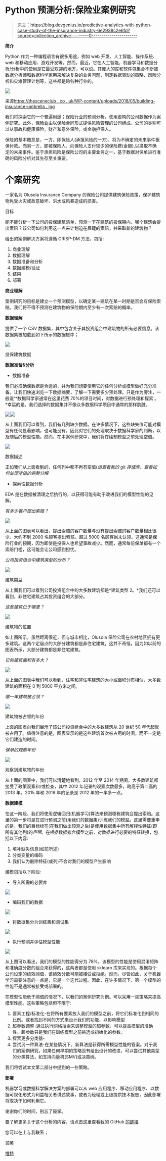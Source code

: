 # Python 预测分析:保险业案例研究

> 原文：<https://blog.devgenius.io/predictive-analytics-with-python-case-study-of-the-insurance-industry-6e2938c2e6fd?source=collection_archive---------0----------------------->

**简介**

Python 作为一种编程语言有很多用途，例如 web 开发、人工智能、操作系统、web 和移动应用、游戏开发等。然而，最近，它在人工智能，机器学习和数据分析/分析中的使用是它最受欢迎的地方，可以说。其庞大的库和软件包集合不断被数据分析师和数据科学家用来解决复杂的业务问题，制定数据驱动的策略、风险分析和灾难管理计划等，这些都是跨各种行业的。

![](img/22843e4359d702a65a42f37914869627.png)

来源[https://thesceneclub . co . uk/WP-content/uploads/2018/05/building-insurance-umbrella . jpg](https://thesceneclub.co.uk/wp-content/uploads/2018/05/building-insurance-umbrella.jpg)

我们将探索它的一个普遍用途；保险行业的预测分析，使用虚构的公司数据作为案例研究。此外，保险业由以保险合同形式提供风险管理的公司组成。公司的类别可以从事故和健康保险，财产和意外保险，或金融担保人。

保险的基本概念是，一方，即保险人(承担风险的一方)，将为不确定的未来事件担保付款。而另一方，即被保险人，向保险人支付较少的保险费(金额),以换取不确定的未来事件。鉴于承担风险是保险公司的主要业务之一，基于数据对保单进行准确的风险分析对其生存至关重要。

# 个案研究

一家名为 Olusola Insurance Company 的保险公司提供建筑保险政策，保护建筑物免受火灾或故意破坏、洪水或风暴造成的损害。

目标

能不能分析一下公司的投保建筑清单，预测一下在建筑的投保期内，哪个建筑会提出索赔？该公司如何利用这一点来计划迫在眉睫的索赔，并采取新的建筑物？

给出的案例解决方案将遵循 CRISP-DM 方法，包括:

1.  商业理解
2.  数据理解
3.  数据准备和分析
4.  数据建模/验证
5.  结果
6.  部署

**商业理解**

案例研究的目标是建立一个预测模型，以确定某一建筑在某一时期是否会有保险索赔。我们将不得不预测在建筑物的保险期内至少有一次索赔的概率。

**数据理解**

提供了一个 CSV 数据集，其中包含关于其投资组合中建筑物的所有必要信息。该数据集被加载到如下所示的数据框中；

![](img/532693c46e0eaf0500ef00c10627137f.png)

投保建筑数据

**数据准备&分析**

*   数据准备

我们必须确保数据是合适的，并为我们想要使用它的任何分析或模型做好充分准备。让我们快速浏览一下数据摘要，了解一下需要多少预处理。只是作为旁注，一般说'*数据科学家通常在这里花费 70%的项目时间，对数据进行预处理和探索'。*幸运的是，我们选择的数据集并不像众多数据科学项目中通常的那样肮脏。

![](img/7367a67458bf430bee517c5132593647.png)![](img/a7a33c08bfea79e5c4a673fc27f67fda.png)

从上面我们可以看到，我们有几列缺少数据。在许多情况下，这些缺失值可能对模型有任何显著影响，也可能没有，因此对它们的处理取决于数据科学家的判断，以及随后的模型性能。然而，在本案例研究中，我们将在绘制模型之前处理空值。

![](img/1a0532da8cce5aa1ac3235f190ec5751.png)

数据描述

正如我们从上面看到的，任何列中都不再有空值(*请查看我的 git 存储库，查看如何处理空值的完整分解*

*   探索性数据分析

EDA 是在数据被清理之后执行的，以获得可能有助于改进我们的模型性能的见解。

*有多少客户提出索赔？*

![](img/93b142e52945a1bce5b027fcee33bb1f.png)

从上面的图表可以看出，提出索赔的客户数量与没有提出索赔的客户数量相比很少。大约不到 2000 名顾客提出索赔。超过 5000 名顾客尚未认领。这通常是保险行业的预期，因为即使是投保人也希望事故减少。然而，通常每份保单都有一个索赔门槛，这可能会让公司感到担忧。

*公司投资组合中建筑类型的分布？*

![](img/7daa3d983b9d0ee5cd708cd380535734.png)

建筑类型

从上面我们可以看到公司投资组合中的大多数建筑都是*建筑类型 2。*我们还可以看到，非住宅建筑占其投资组合的大部分。

*这些建筑位于哪里？*

![](img/3ad5ed59d7976ab54495c5010426d30c.png)

建筑物的位置

如上图所示，虽然距离很近，但与城市相比，Olusola 保险公司在农村地区拥有更多建筑。这两个定居点的大部分建筑都是非住宅建筑，这并不奇怪，因为如以前的图表所示，大部分建筑都是非住宅建筑。

*它的建筑面积有多大？*

![](img/44346cede1042ba81e8a3c0c25cf45fc.png)

从上面的图表中我们可以看到，住宅和非住宅建筑的大小或面积分布相似，大多数建筑的面积在 0 到 5000 平方米之间。

*哪一年建筑被占领？*

![](img/b2c257c5e04b5469da0b7bfacc7ce151.png)

建筑物被占领的年份

上面的图表向我们展示了该公司投资组合中的大多数建筑从 20 世纪 50 年代起就被占用了。值得注意的是，图表显示的是这些建筑首次被占用的时间，而不一定是它们建造的时间。

*保单的观察年份*

![](img/934748c17c36dd7bb43c085fec01bb06.png)

观察到建筑物的年份

从上面的图表中，我们可以清楚地看到，2012 年至 2014 年期间，大多数建筑都接受了政策观察和/或检查，其中 2012 年记录的观察次数最多，略高于第二高的 2013 年。2015 年和 2016 年的记录是 2012 年的一半多一点。

**数据建模**

在这一阶段，我们将使用逻辑回归(机器学习)算法来预测哪栋建筑会提出索赔。这里的第一步将是在进行预测之前(用我们的数据集)训练我们的模型。这里需要重申的是，我们的目标标签(在我们做出预测之后)是使用数据集中所有解释性特征(即所有其他列)的*声明*。在根据数据拟合模型之前，对数据进行必要的特征转换，包括以下内容:

1.  填补缺失信息(如前所述)
2.  分类变量的编码
3.  我们认为删除特征(或列)不会对我们的模型产生影响

建模包括以下阶段:

*   导入所需的必要库

![](img/6158e9f176d7ca1a534acccfc222c6f7.png)

*   编码我们的数据

![](img/01d177e81d2669edfc5ebfb8aa68ec0c.png)

*   将数据集分为训练集和测试集

![](img/211662bfbb35f0708898be98d84b7e2b.png)

*   执行预测并评估模型性能

![](img/963ae9f7ebe0676267193cbfcec710ca.png)

从上图可以看出，我们的模型的性能得分为 78%。该模型的性能是使用混淆矩阵和准确度分数的组合来获得的，这两者都是使用 sklearn 库来实现的。根据每个公司设定的绩效阈值，该绩效分数可能被接受或拒绝。然而，尽管如此，关于机器学习需要注意的一点是，它是一个迭代过程。因此，在许多情况下，第一个模型的性能不是通常被接受或部署的。

在模型性能低于阈值的情况下，以我们的案例研究为例。可以采用一些策略来提高模型性能。这些策略包括但不限于:

1.  要素工程/标准化-在将所有要素放入我们的模型之前，将它们标准化到相同的比例。或者找到不同的方式来设计我们的功能，以影响模型
2.  超参数调整-通过执行网格搜索来调整模型的超参数，可以提高模型的准确性。超参数只是我们在训练模型之前挑选或初始化的参数。
3.  探索更多分类器-
4.  尝试另一种算法-在某些情况下，新算法是获得所需模型性能的答案。对于我们的案例研究，如果任何早期的策略没有给出设计的改进，可以尝试其他类型的分类算法，如支持向量机(SMV)或决策树。

我们将尝试本文第二部分中提到的一些策略。

**部署**

机器学习或数据科学解决方案的部署可以从 web 应用程序、移动应用程序、以数据可视化形式为利益相关者讲述故事，或者为经理或上级提供技术报告，因此部署将取决于如何利用它。

谢谢你们的时间，别忘了鼓掌。

要了解更多关于这个分析的内容，请点击这里查看我的 GitHub [的链接](https://github.com/e-ayeni/Regression_in_Insurance)

您可以在上与我联系；

[领英](https://www.linkedin.com/in/emmanuel-ayeni-49baaab2/)

[推特](https://twitter.com/EmmanuelAyeni5)